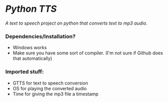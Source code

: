# *Python TTS*

*A text to speech project on python that converts text to mp3 audio.* 


### Dependencies/Installation?

* Windows works
* Make sure you have some sort of compiler. (I'm not sure if Github does that automatically)

### Imported stuff:

* GTTS for text to speech conversion
* OS for playing the converted audio
* Time for giving the mp3 file a timestamp
